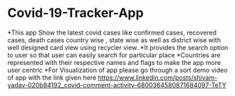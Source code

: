 # Covid-19-Tracker-App
*This app Show the latest covid cases like confirmed cases, recovered cases, death cases country wise , state wise as well as district wise with well designed card view using recycler view.
*It provides the search option to user so that user can easily search for particular place
*Countries are represented with their respective names and flags to make the app more user centric
*For Visualization of app please go through a sort demo video of app with the link given here
https://www.linkedin.com/posts/shivam-yadav-020b84192_covid-comment-activity-6800364580871684097-TeTY
